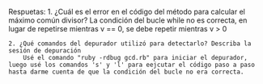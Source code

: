 Respuetas:
	1. ¿Cuál es el error en el código del método para calcular el máximo común divisor?
		La condición del bucle while no es correcta, en lugar de repetirse mientras v == 0, se debe repetir mientras v > 0
	
	2. ¿Qué comandos del depurador utilizó para detectarlo? Describa la sesión de depuración
		Usé el comando "ruby -rdbug gcd.rb" para iniciar el depurador, luego usé los comandos 's' y 'l' para eejcutar el código paso a paso hasta darme cuenta de que la condición del bucle no era correcta.


